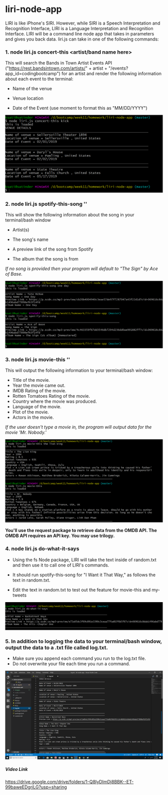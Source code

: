 # liri-node-app
LIRI is like iPhone's SIRI. However, while SIRI is a Speech Interpretation and Recognition Interface, LIRI is a Language Interpretation and Recognition Interface. LIRI will be a command line node app that takes in parameters and gives you back data.
liri.js can take in one of the following commands:

### 1. node liri.js concert-this <artist/band name here>

This will search the Bands in Town Artist Events API ("https://rest.bandsintown.com/artists/" + artist + "/events?app_id=codingbootcamp") for an artist and render the following information about each event to the terminal:

* Name of the venue

* Venue location

* Date of the Event (use moment to format this as "MM/DD/YYYY")

![Alt text](https://github.com/satinder042890/liri-node-app/blob/master/images/concerts.png)

### 2. node liri.js spotify-this-song '<song name here>'

This will show the following information about the song in your terminal/bash window

* Artist(s)

* The song's name

* A preview link of the song from Spotify

* The album that the song is from

*If no song is provided then your program will default to "The Sign" by Ace of Base.*

![Alt text](https://github.com/satinder042890/liri-node-app/blob/master/images/spotify.png)

### 3. node liri.js movie-this '<movie name here>'

This will output the following information to your terminal/bash window:

  * Title of the movie.
  * Year the movie came out.
  * IMDB Rating of the movie.
  * Rotten Tomatoes Rating of the movie.
  * Country where the movie was produced.
  * Language of the movie.
  * Plot of the movie.
  * Actors in the movie.
  
*If the user doesn't type a movie in, the program will output data for the movie 'Mr. Nobody.'*

![Alt text](https://github.com/satinder042890/liri-node-app/blob/master/images/movie.png)

**You'll use the request package to retrieve data from the OMDB API. The OMDB API requires an API key. You may use trilogy.**

### 4. node liri.js do-what-it-says

* Using the fs Node package, LIRI will take the text inside of random.txt and then use it to call one of LIRI's commands.

* It should run spotify-this-song for "I Want it That Way," as follows the text in random.txt.

* Edit the text in random.txt to test out the feature for movie-this and my-tweets

![Alt text](https://github.com/satinder042890/liri-node-app/blob/master/images/dowhatitsays.png)

### 5. In addition to logging the data to your terminal/bash window, output the data to a .txt file called log.txt.
* Make sure you append each command you run to the log.txt file. 
* Do not overwrite your file each time you run a command.

![Alt text](https://github.com/satinder042890/liri-node-app/blob/master/images/logfile.png)


##### Video Link

https://drive.google.com/drive/folders/1-Q8IyDImDj8BBK--ET-99baweEDgriLG?usp=sharing
